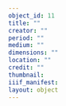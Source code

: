 ```yaml
---
object_id: 11
title: ""
creator: ""
period: ""
medium: ""
dimensions: ""
location: ""
credit: ""
thumbnail: 
iiif_manifest: 
layout: object
---
```



